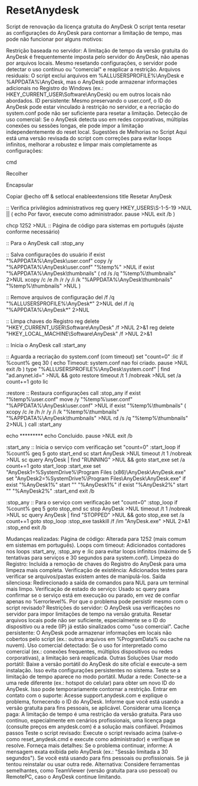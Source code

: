 # ResetAnydesk
Script de renovação da licença gratuita do AnyDesk
O script tenta resetar as configurações do AnyDesk para contornar a limitação de tempo, mas pode não funcionar por alguns motivos:

Restrição baseada no servidor: A limitação de tempo da versão gratuita do AnyDesk é frequentemente imposta pelo servidor do AnyDesk, não apenas por arquivos locais. Mesmo resetando configurações, o servidor pode detectar o uso contínuo ou "comercial" e reaplicar a restrição.
Arquivos residuais: O script exclui arquivos em %ALLUSERSPROFILE%\AnyDesk e %APPDATA%\AnyDesk, mas o AnyDesk pode armazenar informações adicionais no Registro do Windows (ex.: HKEY_CURRENT_USER\Software\AnyDesk) ou em outros locais não abordados.
ID persistente: Mesmo preservando o user.conf, o ID do AnyDesk pode estar vinculado à restrição no servidor, e a recriação do system.conf pode não ser suficiente para resetar a limitação.
Detecção de uso comercial: Se o AnyDesk detecta uso em redes corporativas, múltiplas conexões ou sessões longas, ele pode impor a limitação independentemente do reset local.
Sugestões de Melhorias no Script
Aqui está uma versão revisada do script com correções para evitar loops infinitos, melhorar a robustez e limpar mais completamente as configurações:

cmd

Recolher

Encapsular

Copiar
@echo off & setlocal enableextensions
title Resetar AnyDesk

:: Verifica privilégios administrativos
reg query HKEY_USERS\S-1-5-19 >NUL || (
    echo Por favor, execute como administrador.
    pause >NUL
    exit /b
)

chcp 1252 >NUL :: Página de código para sistemas em português (ajuste conforme necessário)

:: Para o AnyDesk
call :stop_any

:: Salva configurações do usuário
if exist "%APPDATA%\AnyDesk\user.conf" copy /y "%APPDATA%\AnyDesk\user.conf" "%temp%\" >NUL
if exist "%APPDATA%\AnyDesk\thumbnails" (
    rd /s /q "%temp%\thumbnails" 2>NUL
    xcopy /c /e /h /r /y /i /k "%APPDATA%\AnyDesk\thumbnails" "%temp%\thumbnails" >NUL
)

:: Remove arquivos de configuração
del /f /q "%ALLUSERSPROFILE%\AnyDesk\*" 2>NUL
del /f /q "%APPDATA%\AnyDesk\*" 2>NUL

:: Limpa chaves do Registro
reg delete "HKEY_CURRENT_USER\Software\AnyDesk" /f >NUL 2>&1
reg delete "HKEY_LOCAL_MACHINE\Software\AnyDesk" /f >NUL 2>&1

:: Inicia o AnyDesk
call :start_any

:: Aguarda a recriação do system.conf (com timeout)
set "count=0"
:lic
if %count% geq 30 (
    echo Timeout: system.conf nao foi criado.
    pause >NUL
    exit /b
)
type "%ALLUSERSPROFILE%\AnyDesk\system.conf" | find "ad.anynet.id=" >NUL && goto restore
timeout /t 1 /nobreak >NUL
set /a count+=1
goto lic

:restore
:: Restaura configurações
call :stop_any
if exist "%temp%\user.conf" move /y "%temp%\user.conf" "%APPDATA%\AnyDesk\user.conf" >NUL
if exist "%temp%\thumbnails" (
    xcopy /c /e /h /r /y /i /k "%temp%\thumbnails" "%APPDATA%\AnyDesk\thumbnails" >NUL
    rd /s /q "%temp%\thumbnails" 2>NUL
)
call :start_any

echo *********
echo Concluido.
pause >NUL
exit /b

:start_any
:: Inicia o serviço com verificação
set "count=0"
:start_loop
if %count% geq 5 goto start_end
sc start AnyDesk >NUL
timeout /t 1 /nobreak >NUL
sc query AnyDesk | find "RUNNING" >NUL && goto start_exe
set /a count+=1
goto start_loop
:start_exe
set "AnyDesk1=%SystemDrive%\Program Files (x86)\AnyDesk\AnyDesk.exe"
set "AnyDesk2=%SystemDrive%\Program Files\AnyDesk\AnyDesk.exe"
if exist "%AnyDesk1%" start "" "%AnyDesk1%"
if exist "%AnyDesk2%" start "" "%AnyDesk2%"
:start_end
exit /b

:stop_any
:: Para o serviço com verificação
set "count=0"
:stop_loop
if %count% geq 5 goto stop_end
sc stop AnyDesk >NUL
timeout /t 1 /nobreak >NUL
sc query AnyDesk | find "STOPPED" >NUL && goto stop_exe
set /a count+=1
goto stop_loop
:stop_exe
taskkill /f /im "AnyDesk.exe" >NUL 2>&1
:stop_end
exit /b

Mudanças realizadas:
Página de código: Alterada para 1252 (mais comum em sistemas em português).
Loops com timeout: Adicionados contadores nos loops :start_any, :stop_any e :lic para evitar loops infinitos (máximo de 5 tentativas para serviços e 30 segundos para system.conf).
Limpeza do Registro: Incluída a remoção de chaves do Registro do AnyDesk para uma limpeza mais completa.
Verificação de existência: Adicionados testes para verificar se arquivos/pastas existem antes de manipulá-los.
Saída silenciosa: Redirecionado a saída de comandos para NUL para um terminal mais limpo.
Verificação de estado do serviço: Usado sc query para confirmar se o serviço está em execução ou parado, em vez de confiar apenas no %errorlevel%.
Por que o problema pode persistir mesmo com o script revisado?
Restrições do servidor: O AnyDesk usa verificações no servidor para impor limitações de tempo na versão gratuita. Resetar arquivos locais pode não ser suficiente, especialmente se o ID do dispositivo ou a rede (IP) já estão sinalizados como "uso comercial".
Cache persistente: O AnyDesk pode armazenar informações em locais não cobertos pelo script (ex.: outros arquivos em %ProgramData% ou cache na nuvem).
Uso comercial detectado: Se o uso for interpretado como comercial (ex.: conexões frequentes, múltiplos dispositivos ou redes corporativas), a limitação será reaplicada.
Outras Soluções
Usar modo portátil:
Baixe a versão portátil do AnyDesk do site oficial e execute-a sem instalação. Isso evita configurações persistentes no sistema.
Teste se a limitação de tempo aparece no modo portátil.
Mudar a rede:
Conecte-se a uma rede diferente (ex.: hotspot do celular) para obter um novo ID do AnyDesk. Isso pode temporariamente contornar a restrição.
Entrar em contato com o suporte:
Acesse support.anydesk.com e explique o problema, fornecendo o ID do AnyDesk. Informe que você está usando a versão gratuita para fins pessoais, se aplicável.
Considerar uma licença paga:
A limitação de tempo é uma restrição da versão gratuita. Para uso contínuo, especialmente em cenários profissionais, uma licença paga (consulte preços em anydesk.com) é a solução mais confiável.
Próximos passos
Teste o script revisado: Execute o script revisado acima (salve-o como reset_anydesk.cmd e execute como administrador) e verifique se resolve.
Forneça mais detalhes: Se o problema continuar, informe:
A mensagem exata exibida pelo AnyDesk (ex.: "Sessão limitada a 30 segundos").
Se você está usando para fins pessoais ou profissionais.
Se já tentou reinstalar ou usar outra rede.
Alternativa: Considere ferramentas semelhantes, como TeamViewer (versão gratuita para uso pessoal) ou RemotePC, caso o AnyDesk continue limitando.
